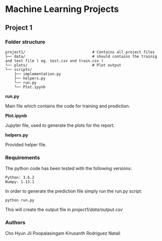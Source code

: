 # Machine Learning Projects

## Project 1

### Folder structure

```
project1/                              # Contains all project files
├── data/                              # should contains the trainig and test file ( eg. test.csv and train.csv )
└── plots/                             # Plot output
└── scripts/
    ├── implementation.py
    ├── helpers.py
    └── run.py
    └── Plot.ipynb
```


**run.py**

Main file which contains the code for training and prediction.

**Plot.ipynb**

Jupyter file, used to generate the plots for the report.

**helpers.py**

Provided helper file.


### Requirements

The python code has been tested with the following versions:

```
Python: 3.6.2
Numpy: 1.13.1
```

In order to generate the prediction file simply run the run.py script:

    python run.py

This will create the output file in *project1/data/output.csv*




### Authors
Cho Hyun Jii
Poopalasingam Kirusanth
Rodriguez Natali




